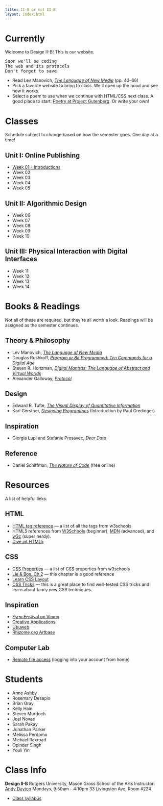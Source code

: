```yaml
---
title: II-B or not II-B
layout: index.html
---
```


Currently
========

Welcome to Design II-B! This is our website. 

<pre>
Soon we'll be coding
The web and its protocols
Don't forget to save
</pre>

* Read Lev Manovich, [_The Language of New Media_](https://s3.amazonaws.com/2b.andydayton.com/the+language+of+the+new+media_manovich.pdf) (pp. 43–66)
* Pick a favorite website to bring to class. We'll open up the hood and see how it works.
* Select a poem to use when we continue with HTML/CSS next class. A good place to start: [Poetry at Project Gutenberg](https://www.gutenberg.org/wiki/Poetry_%28Bookshelf%29). Or write your own!


Classes
=========

Schedule subject to change based on how the semester goes. One day at a time!

Unit I: Online Publishing
-------------------------

* [Week 01 - Introductions](/classes/01/)
* Week 02
* Week 03
* Week 04
* Week 05

Unit II: Algorithmic Design
------------------------------

* Week 06
* Week 07
* Week 08
* Week 09
* Week 10

Unit III: Physical Interaction with Digital Interfaces
-----------------------------------------------------

* Week 11
* Week 12
* Week 13
* Week 14


Books & Readings
=================

Not all of these are required, but they're all worth a look. Readings will be assigned as the semester continues.

Theory & Philosophy
--------------------
* Lev Manovich, [_The Language of New Media_](https://s3.amazonaws.com/2b.andydayton.com/the+language+of+the+new+media_manovich.pdf)
* Douglas Rushkoff, [_Program or Be Programmed: Ten Commands for a Digital Age_](https://s3.amazonaws.com/2b.andydayton.com/rushkoff-program-or-be-programmed.pdf)
* Steven R. Holtzman, [_Digital Mantras: The Language of Abstract and Virtual Worlds_](https://www.goodreads.com/book/show/1485977.Digital_Mantras)
* Alexander Galloway, [_Protocol_](https://mitpress.mit.edu/books/protocol)

Design
-------
* Edward R. Tufte, [_The Visual Display of Quantitative Information_](https://www.goodreads.com/book/show/17744.The_Visual_Display_of_Quantitative_Information)
* Karl Gerstner, [_Designing Programmes_](https://s3.amazonaws.com/2b.andydayton.com/Gerstner_Designing-Programmes.pdf) (Introduction by Paul Gredinger)


Inspiration
------------
* Giorgia Lupi and Stefanie Prosavec, [_Dear Data_](https://www.goodreads.com/book/show/28465052-dear-data)


Reference
---------
* Daniel Schiffman, [_The Nature of Code_](http://natureofcode.com/book/) (free online)


Resources
==========

A list of helpful links.

HTML
-----

* [HTML tag reference](http://www.w3schools.com/tags/) — a list of all the tags from w3schools
* HTML5 references from [W3Schools](http://www.w3schools.com/html/html5_intro.asp) (beginner), [MDN](https://developer.mozilla.org/en-US/docs/Web/Guide/HTML/HTML5) (advanced), and [w3c](http://www.w3.org/TR/html5/) (super nerdy).
* [Dive int HTML5](http://diveintohtml5.info/)

CSS
----

* [CSS Properties](http://www.w3schools.com/cssref/) — a list of CSS properties from w3schools
* [Lie &amp; Bos, Ch.2](http://www.w3.org/Style/LieBos2e/enter/) — this chapter is a good reference
* [Learn CSS Layout](http://learnlayout.com/toc.html)
* [CSS Tricks](http://css-tricks.com/) — this is a great place to find well-tested CSS tricks and learn about fancy new CSS techniques.


Inspiration
------------

 * [Eyeo Festival on Vimeo](https://vimeo.com/eyeofestival)
 * [Creative Applications](http://www.creativeapplications.net/)
 * [Ubuweb](http://ubuweb.com/)
 * [Rhizome.org Artbase](http://rhizome.org/art/artbase/)

Computer Lab
-------------

 * [Remote file access](http://art.rutgers.edu/Computer_Lab_Information/remote_file_access/index.html) (logging into your account from home)


Students
==========

* Anne Ashby
* Rosemary Desapio
* Brian Gray
* Kelly Hain
* Steven Murdoch
* Joel Novas
* Sarah Pakay
* Jonathan Parker
* Melissa Perdomo
* Michael Rexroad
* Opinder Singh
* Youli Yin


Class Info
===========

**Design II-B**
Rutgers University, Mason Gross School of the Arts
Instructor: [Andy Dayton](andrew.dayton@rutgers.edu)
Mondays, 9:50am – 4:10pm
33 Livingston Ave. Room #224

 * [Class syllabus](https://docs.google.com/document/d/1cwxx9aWn1HdeqI9jF9a869dTQFoC5qtUhDZKN6fPz6c/edit?usp=drive_web)
